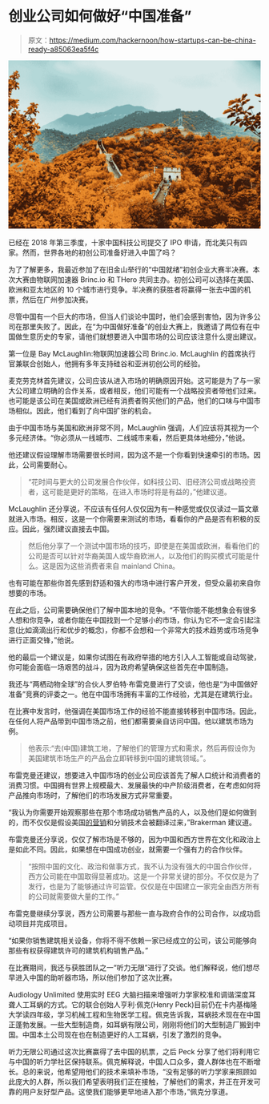 # 创业公司如何做好“中国准备”

> 原文：<https://medium.com/hackernoon/how-startups-can-be-china-ready-a85063ea5f4c>

![](img/e502339fda7480403c1840d7dbfde8f3.png)

已经在 2018 年第三季度，十家中国科技公司提交了 IPO 申请，而北美只有四家。然而，世界各地的初创公司准备好进入中国了吗？

为了了解更多，我最近参加了在旧金山举行的“中国就绪”初创企业大赛半决赛。本次大赛由物联网加速器 Brinc.io 和 THero 共同主办。初创公司可以选择在美国、欧洲和亚太地区的 10 个城市进行竞争。半决赛的获胜者将赢得一张去中国的机票，然后在广州参加决赛。

尽管中国有一个巨大的市场，但当人们谈论中国时，他们会感到害怕，因为许多公司在那里失败了。因此，在“为中国做好准备”的创业大赛上，我邀请了两位有在中国做生意历史的专家，请他们就想要进入中国市场的公司应该注意什么提出建议。

第一位是 Bay McLaughlin:物联网加速器公司 Brinc.io. McLaughlin 的首席执行官兼联合创始人，他拥有多年支持硅谷和亚洲初创公司的经验。

麦克劳克林首先建议，公司应该从进入市场的明确原因开始。这可能是为了与一家大公司建立明确的合作关系，或者相反，他们可能有一个战略投资者带他们过来。也可能是该公司在美国或欧洲已经有消费者购买他们的产品，他们的口味与中国市场相似。因此，他们看到了向中国扩张的机会。

由于中国市场与美国和欧洲非常不同，McLaughlin 强调，人们应该将其视为一个多元经济体。“你必须从一线城市、二线城市来看，然后更具体地细分，”他说。

他还建议假设理解市场需要很长时间，因为这不是一个你看到快速牵引的市场。因此，公司需要耐心。

> “花时间与更大的公司发展合作伙伴，如科技公司、旧经济公司或战略投资者，这可能是更好的策略，在进入市场时将是有益的，”他建议道。

McLaughlin 还分享说，不应该有任何人仅仅因为有一种感觉或仅仅读过一篇文章就进入市场。相反，这是一个你需要来测试的市场，看看你的产品是否有积极的反应。因此，强烈建议直接去中国。

> 然后他分享了一个测试中国市场的技巧，即使是在美国或欧洲，看看他们的公司是否可以针对华裔美国人或华裔欧洲人，以及他们的购买模式可能是什么。这是因为这些消费者来自 mainland China。

也有可能在那些你首先感到舒适和强大的市场中进行客户开发，但受众最初来自你想要的市场。

在此之后，公司需要确保他们了解中国本地的竞争。“不管你能不能想象会有很多人想和你竞争，或者你能在中国找到一个足够小的市场，你认为它不一定会引起注意(比如滴滴出行和优步的概念)，你都不会想和一个非常大的技术趋势或市场竞争进行正面交锋，”他说。

他的最后一个建议是，如果你试图在有政府举措的地方引入人工智能或自动驾驶，你可能会面临一场艰苦的战斗，因为政府希望确保这些首先在中国制造。

我还与“两栖动物全球”的合伙人罗伯特·布雷克曼进行了交谈，他也是“为中国做好准备”竞赛的评委之一。他在中国市场拥有丰富的工作经验，尤其是在建筑行业。

在比赛中发言时，他强调在美国市场工作的经验不能直接转移到中国市场。因此，在任何人将产品带到中国市场之前，他们都需要亲自访问中国。他以建筑市场为例。

> 他表示:“去(中国)建筑工地，了解他们的管理方式和需求，然后再假设你为美国建筑市场生产的产品会立即转移到中国的建筑领域。”。

布雷克曼还建议，想要进入中国市场的创业公司应该首先了解人口统计和消费者的消费习惯。中国拥有世界上规模最大、发展最快的中产阶级消费者，在考虑如何将产品推向市场时，了解他们的市场发展方式非常重要。

“我认为你需要开始观察那些在那个市场成功销售产品的人，以及他们是如何做到的，而不仅仅是假设美国[的营销](https://hackernoon.com/tagged/marketing)和分销技术会被翻译过来，”Brakerman 建议道。

布雷克曼还分享说，仅仅了解市场是不够的，因为中国和西方世界在文化和政治上是如此不同。因此，如果想在中国成功创业，就需要一个强有力的合作伙伴。

> “按照中国的文化、政治和做事方式，我不认为没有强大的中国合作伙伴，西方公司能在中国取得显著成功。这是一个非常关键的部分。不仅仅是为了发行，也是为了能够通过许可监管。仅仅是在中国建立一家完全由西方所有的公司就需要做大量的工作。”

布雷克曼继续分享说，西方公司需要与那些一直与政府合作的公司合作，以成功启动项目并完成项目。

“如果你销售建筑相关设备，你将不得不依赖一家已经成立的公司，该公司能够向那些有权获得建筑许可的建筑机构销售产品。”

在比赛期间，我还与获胜团队之一“听力无限”进行了交谈。他们解释说，他们想尽早进入中国的助听器市场，所以他们参加了这次比赛。

Audiology Unlimited 使用实时 EEG 大脑扫描来增强听力学家校准和调谐深度耳聋人工耳蜗的方式。它的联合创始人亨利·佩克(Henry Peck)目前仍在卡内基梅隆大学读四年级，学习机械工程和生物医学工程。佩克告诉我，耳蜗技术现在在中国正蓬勃发展。一些大型制造商，如耳蜗有限公司，刚刚将他们的大型制造厂搬到中国。中国本土公司现在也在制造更好的人工耳蜗，引发了激烈的竞争。

听力无限公司通过这次比赛赢得了去中国的机票，之后 Peck 分享了他们将利用它与中国的听力学社区保持联系。佩克解释说，中国人口众多，聋人群体也在不断增长。总的来说，他希望用他们的技术来填补市场，“没有足够的听力学家来照顾如此庞大的人群，所以我们希望表明我们正在接触，了解他们的需求，并正在开发可靠的用户友好型产品。这使我们能够更早地进入那个市场，”佩克分享道。